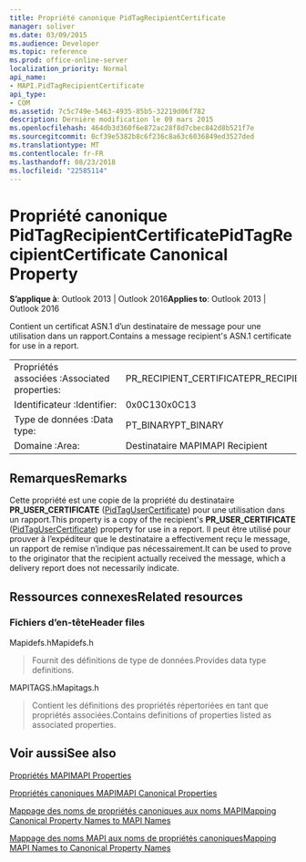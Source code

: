 ```yaml
---
title: Propriété canonique PidTagRecipientCertificate
manager: soliver
ms.date: 03/09/2015
ms.audience: Developer
ms.topic: reference
ms.prod: office-online-server
localization_priority: Normal
api_name:
- MAPI.PidTagRecipientCertificate
api_type:
- COM
ms.assetid: 7c5c749e-5463-4935-85b5-32219d06f782
description: Dernière modification le 09 mars 2015
ms.openlocfilehash: 464db3d360f6e872ac28f8d7cbec842d8b521f7e
ms.sourcegitcommit: 0cf39e5382b8c6f236c8a63c6036849ed3527ded
ms.translationtype: MT
ms.contentlocale: fr-FR
ms.lasthandoff: 08/23/2018
ms.locfileid: "22585114"
---
```

# <a name="pidtagrecipientcertificate-canonical-property"></a><span data-ttu-id="5787b-103">Propriété canonique PidTagRecipientCertificate</span><span class="sxs-lookup"><span data-stu-id="5787b-103">PidTagRecipientCertificate Canonical Property</span></span>

  
  
<span data-ttu-id="5787b-104">**S’applique à**: Outlook 2013 | Outlook 2016</span><span class="sxs-lookup"><span data-stu-id="5787b-104">**Applies to**: Outlook 2013 | Outlook 2016</span></span> 
  
<span data-ttu-id="5787b-105">Contient un certificat ASN.1 d’un destinataire de message pour une utilisation dans un rapport.</span><span class="sxs-lookup"><span data-stu-id="5787b-105">Contains a message recipient's ASN.1 certificate for use in a report.</span></span>
  
|||
|:-----|:-----|
|<span data-ttu-id="5787b-106">Propriétés associées :</span><span class="sxs-lookup"><span data-stu-id="5787b-106">Associated properties:</span></span>  <br/> |<span data-ttu-id="5787b-107">PR_RECIPIENT_CERTIFICATE</span><span class="sxs-lookup"><span data-stu-id="5787b-107">PR_RECIPIENT_CERTIFICATE</span></span>  <br/> |
|<span data-ttu-id="5787b-108">Identificateur :</span><span class="sxs-lookup"><span data-stu-id="5787b-108">Identifier:</span></span>  <br/> |<span data-ttu-id="5787b-109">0x0C13</span><span class="sxs-lookup"><span data-stu-id="5787b-109">0x0C13</span></span>  <br/> |
|<span data-ttu-id="5787b-110">Type de données :</span><span class="sxs-lookup"><span data-stu-id="5787b-110">Data type:</span></span>  <br/> |<span data-ttu-id="5787b-111">PT_BINARY</span><span class="sxs-lookup"><span data-stu-id="5787b-111">PT_BINARY</span></span>  <br/> |
|<span data-ttu-id="5787b-112">Domaine :</span><span class="sxs-lookup"><span data-stu-id="5787b-112">Area:</span></span>  <br/> |<span data-ttu-id="5787b-113">Destinataire MAPI</span><span class="sxs-lookup"><span data-stu-id="5787b-113">MAPI Recipient</span></span>  <br/> |
   
## <a name="remarks"></a><span data-ttu-id="5787b-114">Remarques</span><span class="sxs-lookup"><span data-stu-id="5787b-114">Remarks</span></span>

<span data-ttu-id="5787b-115">Cette propriété est une copie de la propriété du destinataire **PR_USER_CERTIFICATE** ([PidTagUserCertificate](pidtagusercertificate-canonical-property.md)) pour une utilisation dans un rapport.</span><span class="sxs-lookup"><span data-stu-id="5787b-115">This property is a copy of the recipient's **PR_USER_CERTIFICATE** ([PidTagUserCertificate](pidtagusercertificate-canonical-property.md)) property for use in a report.</span></span> <span data-ttu-id="5787b-116">Il peut être utilisé pour prouver à l’expéditeur que le destinataire a effectivement reçu le message, un rapport de remise n’indique pas nécessairement.</span><span class="sxs-lookup"><span data-stu-id="5787b-116">It can be used to prove to the originator that the recipient actually received the message, which a delivery report does not necessarily indicate.</span></span>
  
## <a name="related-resources"></a><span data-ttu-id="5787b-117">Ressources connexes</span><span class="sxs-lookup"><span data-stu-id="5787b-117">Related resources</span></span>

### <a name="header-files"></a><span data-ttu-id="5787b-118">Fichiers d’en-tête</span><span class="sxs-lookup"><span data-stu-id="5787b-118">Header files</span></span>

<span data-ttu-id="5787b-119">Mapidefs.h</span><span class="sxs-lookup"><span data-stu-id="5787b-119">Mapidefs.h</span></span>
  
> <span data-ttu-id="5787b-120">Fournit des définitions de type de données.</span><span class="sxs-lookup"><span data-stu-id="5787b-120">Provides data type definitions.</span></span>
    
<span data-ttu-id="5787b-121">MAPITAGS.h</span><span class="sxs-lookup"><span data-stu-id="5787b-121">Mapitags.h</span></span>
  
> <span data-ttu-id="5787b-122">Contient les définitions des propriétés répertoriées en tant que propriétés associées.</span><span class="sxs-lookup"><span data-stu-id="5787b-122">Contains definitions of properties listed as associated properties.</span></span>
    
## <a name="see-also"></a><span data-ttu-id="5787b-123">Voir aussi</span><span class="sxs-lookup"><span data-stu-id="5787b-123">See also</span></span>



[<span data-ttu-id="5787b-124">Propriétés MAPI</span><span class="sxs-lookup"><span data-stu-id="5787b-124">MAPI Properties</span></span>](mapi-properties.md)
  
[<span data-ttu-id="5787b-125">Propriétés canoniques MAPI</span><span class="sxs-lookup"><span data-stu-id="5787b-125">MAPI Canonical Properties</span></span>](mapi-canonical-properties.md)
  
[<span data-ttu-id="5787b-126">Mappage des noms de propriétés canoniques aux noms MAPI</span><span class="sxs-lookup"><span data-stu-id="5787b-126">Mapping Canonical Property Names to MAPI Names</span></span>](mapping-canonical-property-names-to-mapi-names.md)
  
[<span data-ttu-id="5787b-127">Mappage des noms MAPI aux noms de propriétés canoniques</span><span class="sxs-lookup"><span data-stu-id="5787b-127">Mapping MAPI Names to Canonical Property Names</span></span>](mapping-mapi-names-to-canonical-property-names.md)

